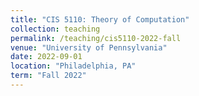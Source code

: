 ```yaml
---
title: "CIS 5110: Theory of Computation"
collection: teaching
permalink: /teaching/cis5110-2022-fall
venue: "University of Pennsylvania"
date: 2022-09-01
location: "Philadelphia, PA"
term: "Fall 2022"
---
```


